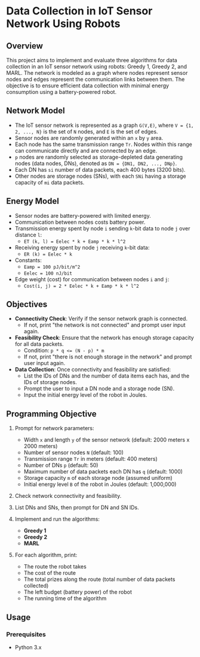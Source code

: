 # Data Collection in IoT Sensor Network Using Robots

## Overview
This project aims to implement and evaluate three algorithms for data collection in an IoT sensor network using robots: Greedy 1, Greedy 2, and MARL. The network is modeled as a graph where nodes represent sensor nodes and edges represent the communication links between them. The objective is to ensure efficient data collection with minimal energy consumption using a battery-powered robot.

## Network Model
- The IoT sensor network is represented as a graph `G(V,E)`, where `V = {1, 2, ..., N}` is the set of `N` nodes, and `E` is the set of edges.
- Sensor nodes are randomly generated within an `x` by `y` area.
- Each node has the same transmission range `Tr`. Nodes within this range can communicate directly and are connected by an edge.
- `p` nodes are randomly selected as storage-depleted data generating nodes (data nodes, DNs), denoted as `DN = {DN1, DN2, ..., DNp}`.
- Each DN has `si` number of data packets, each 400 bytes (3200 bits).
- Other nodes are storage nodes (SNs), with each `SNi` having a storage capacity of `mi` data packets.

## Energy Model
- Sensor nodes are battery-powered with limited energy.
- Communication between nodes costs battery power.
- Transmission energy spent by node `i` sending `k`-bit data to node `j` over distance `l`:
  - `ET (k, l) = Eelec * k + Eamp * k * l^2`
- Receiving energy spent by node `j` receiving `k`-bit data:
  - `ER (k) = Eelec * k`
- Constants:
  - `Eamp = 100 pJ/bit/m^2`
  - `Eelec = 100 nJ/bit`
- Edge weight (cost) for communication between nodes `i` and `j`:
  - `Cost(i, j) = 2 * Eelec * k + Eamp * k * l^2`

## Objectives
- **Connectivity Check**: Verify if the sensor network graph is connected.
  - If not, print "the network is not connected" and prompt user input again.
- **Feasibility Check**: Ensure that the network has enough storage capacity for all data packets.
  - Condition: `p * q <= (N - p) * m`
  - If not, print "there is not enough storage in the network" and prompt user input again.
- **Data Collection**: Once connectivity and feasibility are satisfied:
  - List the IDs of DNs and the number of data items each has, and the IDs of storage nodes.
  - Prompt the user to input a DN node and a storage node (SN).
  - Input the initial energy level of the robot in Joules.

## Programming Objective
1. Prompt for network parameters:
   - Width `x` and length `y` of the sensor network (default: 2000 meters x 2000 meters)
   - Number of sensor nodes `N` (default: 100)
   - Transmission range `Tr` in meters (default: 400 meters)
   - Number of DNs `p` (default: 50)
   - Maximum number of data packets each DN has `q` (default: 1000)
   - Storage capacity `m` of each storage node (assumed uniform)
   - Initial energy level `B` of the robot in Joules (default: 1,000,000)

2. Check network connectivity and feasibility.

3. List DNs and SNs, then prompt for DN and SN IDs.

4. Implement and run the algorithms:
   - **Greedy 1**
   - **Greedy 2**
   - **MARL**

5. For each algorithm, print:
   - The route the robot takes
   - The cost of the route
   - The total prizes along the route (total number of data packets collected)
   - The left budget (battery power) of the robot
   - The running time of the algorithm

## Usage
### Prerequisites
- Python 3.x
